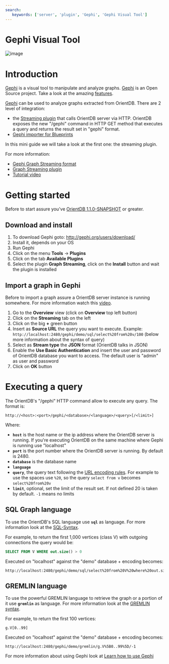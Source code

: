 ```yaml
---
search:
   keywords: ['server', 'plugin', 'Gephi', 'Gephi Visual Tool']
---
```


# Gephi Visual Tool

![image](https://gephi.github.io/images/screenshots/preview4.png)

# Introduction

[Gephi](http://gephi.org) is a visual tool to manipulate and analyze graphs. [Gephi](http://gephi.org) is an Open Source project. Take a look at the amazing [features](http://gephi.org/features/).

[Gephi](http://gephi.org) can be used to analyze graphs extracted from OrientDB. There are 2 level of integration:
- the [Streaming plugin](https://gephi.org/plugins/graph-streaming/) that calls OrientDB server via HTTP. OrientDB exposes the new "/gephi" command in HTTP GET method that executes a query and returns the result set in "gephi" format.
- [Gephi importer for Blueprints](https://github.com/datablend/gephi-blueprints-plugin/wiki)

In this mini guide we will take a look at the first one: the streaming plugin.

For more information:
- [Gephi Graph Streaming format](https://github.com/gephi/gephi/wiki)
- [Graph Streaming plugin](https://gephi.org/plugins/graph-streaming/)
- [Tutorial video](http://www.youtube.com/watch?v=7SW_FDiY0sg)

# Getting started

Before to start assure you've [OrientDB 1.1.0-SNAPSHOT](https://oss.sonatype.org/content/groups/public/com/orientechnologies/orientdb/1.1.0-SNAPSHOT/) or greater.

## Download and install

1. To download Gephi goto: http://gephi.org/users/download/
1. Install it, depends on your OS
1. Run Gephi
1. Click on the menu **Tools** -> **Plugins**
1. Click on the tab **Available Plugins**
1. Select the plugin **Graph Streaming**, click on the **Install** button and wait the plugin is installed

## Import a graph in Gephi

Before to import a graph assure a OrientDB server instance is running somewhere. For more information watch this [video](http://www.youtube.com/watch?v=7SW_FDiY0sg).

1. Go to the **Overview** view (click on **Overview** top left button)
1. Click on the **Streaming** tab on the left
1. Click on the big **+** green button
1. Insert as **Source URL** the query you want to execute. Example:  <code>http://localhost:2480/gephi/demo/sql/select%20from%20v/100</code> (below more information about the syntax of query)
1. Select as **Stream type** the **JSON** format (OrientDB talks in JSON)
1. Enable the **Use Basic Authentication** and insert the user and password of OrientDB database you want to access. The default user is "admin" as user and password
1. Click on **OK** button

# Executing a query

The OrientDB's "/gephi" HTTP command allow to execute any query. The format is:

```
http://<host>:<port>/gephi/<database>/<language>/<query>[/<limit>]
```

Where:
- **<code>host</code>** is the host name or the ip address where the OrientDB server is running. If you're executing OrientDB on the same machine where Gephi is running use "localhost"
- **<code>port</code>** is the port number where the OrientDB server is running. By default is 2480.
- **<code>database</code>** is the database name
- **<code>language</code>**
- **<code>query</code>**, the query text following the [URL encoding rules](http://www.w3schools.com/tags/ref_urlencode.asp). For example to use the spaces use <code>%20</code>, so the query <code>select from v</code> becomes <code>select%20from%20v</code>
- **<code>limit</code>**, optional, set the limit of the result set. If not defined 20 is taken by default. <code>-1</code> means no limits

## SQL Graph language

To use the OrientDB's SQL language use **<code>sql</code>** as language. For more information look at the [SQL-Syntax](../sql/SQL-Query.md).

For example, to return the first 1,000 vertices (class V) with outgoing connections the query would be:
```sql
SELECT FROM V WHERE out.size() > 0
```

Executed on "localhost" against the "demo" database + encoding becomes:
```
http://localhost:2480/gephi/demo/sql/select%20from%20V%20where%20out.size()%20%3E%200/1000
```

## GREMLIN language

To use the powerful GREMLIN language to retrieve the graph or a portion of it use **<code>gremlin</code>** as language. For more information look at the [GREMLIN syntax](../gremlin/Gremlin.md).

For example, to return the first 100 vertices:
```
g.V[0..99]
```

Executed on "localhost" against the "demo" database + encoding becomes:
```
http://localhost:2480/gephi/demo/gremlin/g.V%5B0..99%5D/-1
```

For more information about using Gephi look at [Learn how to use Gephi](http://gephi.org/users/)
